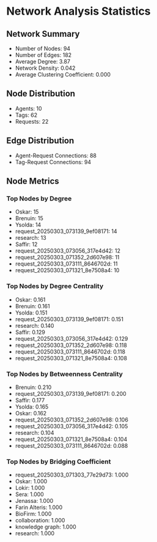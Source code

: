 # Network Analysis Statistics

## Network Summary
- Number of Nodes: 94
- Number of Edges: 182
- Average Degree: 3.87
- Network Density: 0.042
- Average Clustering Coefficient: 0.000

## Node Distribution
- Agents: 10
- Tags: 62
- Requests: 22

## Edge Distribution
- Agent-Request Connections: 88
- Tag-Request Connections: 94

## Node Metrics

### Top Nodes by Degree
- Oskar: 15
- Brenuin: 15
- Ysolda: 14
- request_20250303_073139_9ef08171: 14
- research: 13
- Saffir: 12
- request_20250303_073056_317e4d42: 12
- request_20250303_071352_2d607e98: 11
- request_20250303_073111_8646702d: 11
- request_20250303_071321_8e7508a4: 10

### Top Nodes by Degree Centrality
- Oskar: 0.161
- Brenuin: 0.161
- Ysolda: 0.151
- request_20250303_073139_9ef08171: 0.151
- research: 0.140
- Saffir: 0.129
- request_20250303_073056_317e4d42: 0.129
- request_20250303_071352_2d607e98: 0.118
- request_20250303_073111_8646702d: 0.118
- request_20250303_071321_8e7508a4: 0.108

### Top Nodes by Betweenness Centrality
- Brenuin: 0.210
- request_20250303_073139_9ef08171: 0.200
- Saffir: 0.177
- Ysolda: 0.165
- Oskar: 0.162
- request_20250303_071352_2d607e98: 0.106
- request_20250303_073056_317e4d42: 0.105
- research: 0.104
- request_20250303_071321_8e7508a4: 0.104
- request_20250303_073111_8646702d: 0.088

### Top Nodes by Bridging Coefficient
- request_20250303_071303_77e29d73: 1.000
- Oskar: 1.000
- Lokir: 1.000
- Sera: 1.000
- Jenassa: 1.000
- Farin Alteris: 1.000
- BioFirm: 1.000
- collaboration: 1.000
- knowledge graph: 1.000
- research: 1.000
